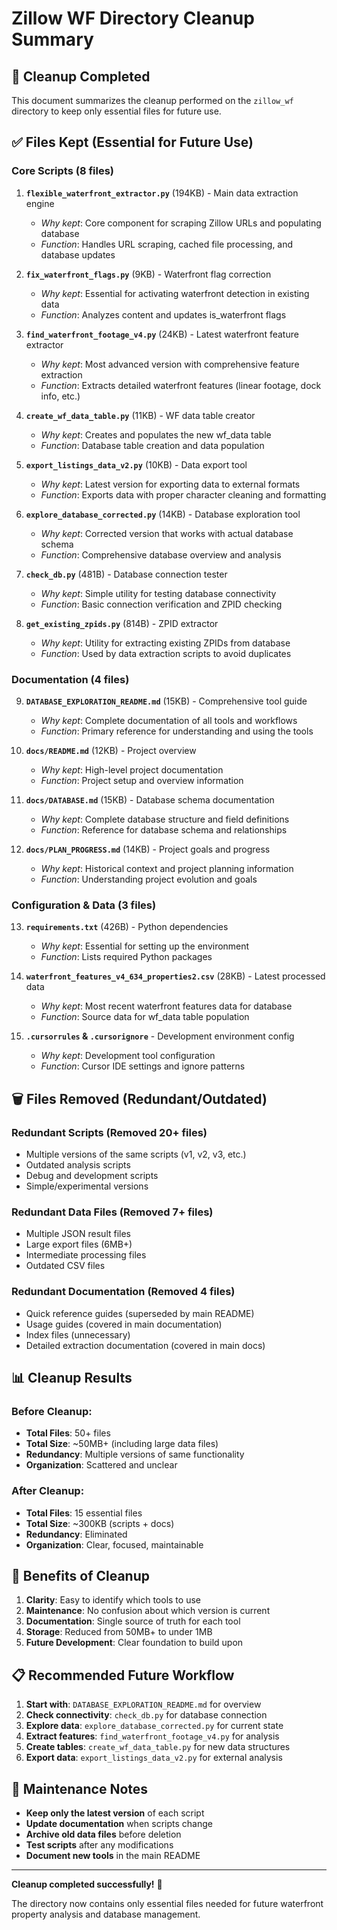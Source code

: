 # Zillow WF Directory Cleanup Summary

## 🧹 Cleanup Completed

This document summarizes the cleanup performed on the `zillow_wf` directory to keep only essential files for future use.

## ✅ **Files Kept (Essential for Future Use)**

### **Core Scripts (8 files)**
1. **`flexible_waterfront_extractor.py`** (194KB) - Main data extraction engine
   - *Why kept*: Core component for scraping Zillow URLs and populating database
   - *Function*: Handles URL scraping, cached file processing, and database updates

2. **`fix_waterfront_flags.py`** (9KB) - Waterfront flag correction
   - *Why kept*: Essential for activating waterfront detection in existing data
   - *Function*: Analyzes content and updates is_waterfront flags

3. **`find_waterfront_footage_v4.py`** (24KB) - Latest waterfront feature extractor
   - *Why kept*: Most advanced version with comprehensive feature extraction
   - *Function*: Extracts detailed waterfront features (linear footage, dock info, etc.)

4. **`create_wf_data_table.py`** (11KB) - WF data table creator
   - *Why kept*: Creates and populates the new wf_data table
   - *Function*: Database table creation and data population

5. **`export_listings_data_v2.py`** (10KB) - Data export tool
   - *Why kept*: Latest version for exporting data to external formats
   - *Function*: Exports data with proper character cleaning and formatting

6. **`explore_database_corrected.py`** (14KB) - Database exploration tool
   - *Why kept*: Corrected version that works with actual database schema
   - *Function*: Comprehensive database overview and analysis

7. **`check_db.py`** (481B) - Database connection tester
   - *Why kept*: Simple utility for testing database connectivity
   - *Function*: Basic connection verification and ZPID checking

8. **`get_existing_zpids.py`** (814B) - ZPID extractor
   - *Why kept*: Utility for extracting existing ZPIDs from database
   - *Function*: Used by data extraction scripts to avoid duplicates

### **Documentation (4 files)**
9. **`DATABASE_EXPLORATION_README.md`** (15KB) - Comprehensive tool guide
   - *Why kept*: Complete documentation of all tools and workflows
   - *Function*: Primary reference for understanding and using the tools

10. **`docs/README.md`** (12KB) - Project overview
    - *Why kept*: High-level project documentation
    - *Function*: Project setup and overview information

11. **`docs/DATABASE.md`** (15KB) - Database schema documentation
    - *Why kept*: Complete database structure and field definitions
    - *Function*: Reference for database schema and relationships

12. **`docs/PLAN_PROGRESS.md`** (14KB) - Project goals and progress
    - *Why kept*: Historical context and project planning information
    - *Function*: Understanding project evolution and goals

### **Configuration & Data (3 files)**
13. **`requirements.txt`** (426B) - Python dependencies
    - *Why kept*: Essential for setting up the environment
    - *Function*: Lists required Python packages

14. **`waterfront_features_v4_634_properties2.csv`** (28KB) - Latest processed data
    - *Why kept*: Most recent waterfront features data for database
    - *Function*: Source data for wf_data table population

15. **`.cursorrules` & `.cursorignore`** - Development environment config
    - *Why kept*: Development tool configuration
    - *Function*: Cursor IDE settings and ignore patterns

## 🗑️ **Files Removed (Redundant/Outdated)**

### **Redundant Scripts (Removed 20+ files)**
- Multiple versions of the same scripts (v1, v2, v3, etc.)
- Outdated analysis scripts
- Debug and development scripts
- Simple/experimental versions

### **Redundant Data Files (Removed 7+ files)**
- Multiple JSON result files
- Large export files (6MB+)
- Intermediate processing files
- Outdated CSV files

### **Redundant Documentation (Removed 4 files)**
- Quick reference guides (superseded by main README)
- Usage guides (covered in main documentation)
- Index files (unnecessary)
- Detailed extraction documentation (covered in main docs)

## 📊 **Cleanup Results**

### **Before Cleanup:**
- **Total Files**: 50+ files
- **Total Size**: ~50MB+ (including large data files)
- **Redundancy**: Multiple versions of same functionality
- **Organization**: Scattered and unclear

### **After Cleanup:**
- **Total Files**: 15 essential files
- **Total Size**: ~300KB (scripts + docs)
- **Redundancy**: Eliminated
- **Organization**: Clear, focused, maintainable

## 🚀 **Benefits of Cleanup**

1. **Clarity**: Easy to identify which tools to use
2. **Maintenance**: No confusion about which version is current
3. **Documentation**: Single source of truth for each tool
4. **Storage**: Reduced from 50MB+ to under 1MB
5. **Future Development**: Clear foundation to build upon

## 📋 **Recommended Future Workflow**

1. **Start with**: `DATABASE_EXPLORATION_README.md` for overview
2. **Check connectivity**: `check_db.py` for database connection
3. **Explore data**: `explore_database_corrected.py` for current state
4. **Extract features**: `find_waterfront_footage_v4.py` for analysis
5. **Create tables**: `create_wf_data_table.py` for new data structures
6. **Export data**: `export_listings_data_v2.py` for external analysis

## 🔄 **Maintenance Notes**

- **Keep only the latest version** of each script
- **Update documentation** when scripts change
- **Archive old data files** before deletion
- **Test scripts** after any modifications
- **Document new tools** in the main README

---

**Cleanup completed successfully!** 🎉

The directory now contains only essential files needed for future waterfront property analysis and database management.
